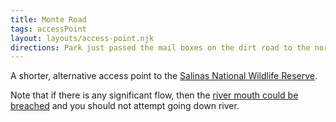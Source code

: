 ```yaml
---
title: Monte Road
tags: accessPoint
layout: layouts/access-point.njk
directions: Park just passed the mail boxes on the dirt road to the north of the Monte Road bridge over the Salinas River.
---
```


A shorter, alternative access point to the [Salinas National Wildlife Reserve](srnwr).

Note that if there is any significant flow, then the [river mouth could be breached](/overview/safety#breach) and you should not attempt going down river.
